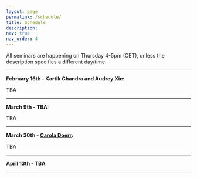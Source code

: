 ```yaml
---
layout: page
permalink: /schedule/
title: Schedule
description: 
nav: true
nav_order: 4
---
```



All seminars are happening on Thursday 4-5pm (CET), unless the description specifies a different day/time.


----------

**February 16th - Kartik Chandra and Audrey Xie:**

TBA

----------

**March 9th - TBA:**

TBA

----------

**March 30th - [Carola Doerr](https://webia.lip6.fr/~doerr/):**

TBA

----------

**April 13th - TBA**

----------

